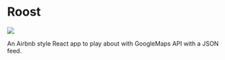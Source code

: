 # Roost

<img src="https://img.shields.io/badge/status-development-red.svg">

An Airbnb style React app to play about with GoogleMaps API with a JSON feed.